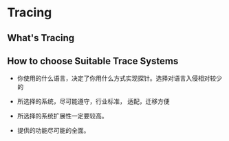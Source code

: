 # Tracing 

## What's Tracing

## How to choose Suitable Trace Systems

- 你使用的什么语言，决定了你用什么方式实现探针。选择对语言入侵相对较少的

- 所选择的系统，尽可能遵守，行业标准， 适配，迁移方便

- 所选择的系统扩展性一定要较高。

- 提供的功能尽可能的全面。

